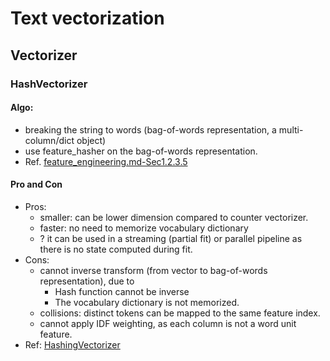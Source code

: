 # Text vectorization

## Vectorizer

### HashVectorizer

####  Algo: 

- breaking the string to words (bag-of-words representation, a multi-column/dict object)
-  use feature_hasher on the bag-of-words representation.
-  Ref. [feature_engineering.md-Sec1.2.3.5](../general_machine_learning/data_engineering/feature_engineering.md)

#### Pro and Con

- Pros:
  - smaller: can be lower dimension compared to counter vectorizer.
  - faster: no need to memorize vocabulary dictionary
  - ? it can be used in a streaming (partial fit) or parallel pipeline as there is no state computed during fit.
- Cons:
  - cannot inverse transform (from vector to bag-of-words representation), due to
    - Hash function cannot be inverse
    - The vocabulary dictionary is not memorized.
  - collisions: distinct tokens can be mapped to the same feature index.
  - cannot apply IDF weighting, as each column is not a word unit feature.
- Ref: [HashingVectorizer](https://scikit-learn.org/stable/modules/generated/sklearn.feature_extraction.text.HashingVectorizer.html)
